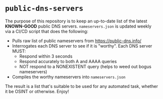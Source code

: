 # `public-dns-servers`

The purpose of this repository is to keep an up-to-date list of the latest **KNOWN-GOOD** public DNS servers. 
`nameservers.json` is updated weekly via a CI/CD script that does the following:

- Pulls raw list of public nameservers from https://public-dns.info/
- Interrogates each DNS server to see if it is "worthy". Each DNS server MUST:
    - Respond within 3 seconds
    - Respond accurately to both A and AAAA queries
    - NOT respond to a NONEXISTENT query (helps to weed out bogus nameservers)
- Compiles the worthy nameservers into `nameservers.json`

The result is a list that's suitable to be used for any automated task, whether it be OSINT or otherwise. Enjoy!
